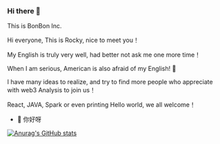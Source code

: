 ### Hi there 👋

This is BonBon Inc.

Hi everyone, This is Rocky, nice to meet you！

My English is truly very well, had better not ask me one more time！ 

When I am serious, American is also afraid of my English! 🤣

I have many ideas to realize, and try to find more people who appreciate with web3 Analysis to join us！

React, JAVA, Spark or even printing Hello world, we all welcome！


- 🔭 你好呀

[![Anurag's GitHub stats](https://github-readme-stats.vercel.app/api?username=jiazhiyuans)](https://github.com/jiazhiyuans/github-readme-stats)
